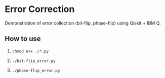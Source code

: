# Error Correction

Demonstration of error collection (bit-flip, phase-flip) using Qiskit + IBM Q.

## How to use

1. `chmod u+x ./*.py`

2. `./bit-flip_error.py`

3. `./phase-flip_error.py`
